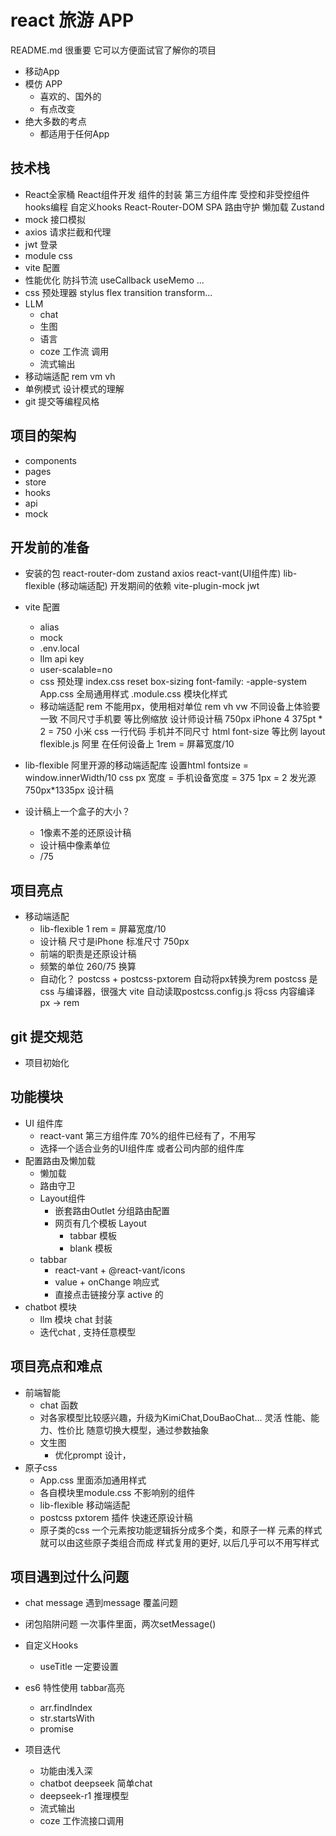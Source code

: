 # react 旅游 APP
README.md 很重要 它可以方便面试官了解你的项目
- 移动App
- 模仿 APP
  - 喜欢的、国外的
  - 有点改变
- 绝大多数的考点
  - 都适用于任何App

## 技术栈
- React全家桶
    React组件开发
    组件的封装
    第三方组件库
    受控和非受控组件
    hooks编程 自定义hooks
    React-Router-DOM
      SPA
      路由守护
      懒加载
    Zustand
- mock 接口模拟
- axios 请求拦截和代理
- jwt 登录
- module css
- vite 配置
- 性能优化
    防抖节流
    useCallback useMemo ...
- css 预处理器 stylus
    flex transition transform...
- LLM
  - chat
  - 生图
  - 语言
  - coze 工作流 调用
  - 流式输出
- 移动端适配
    rem vm vh
- 单例模式 设计模式的理解
- git 提交等编程风格

## 项目的架构
- components
- pages
- store
- hooks
- api
- mock

## 开发前的准备
- 安装的包
    react-router-dom zustand axios
    react-vant(UI组件库) lib-flexible (移动端适配)
    开发期间的依赖
    vite-plugin-mock  jwt 
- vite 配置
  - alias
  - mock
  - .env.local
  - llm api key
  - user-scalable=no
  - css 预处理
      index.css reset
      box-sizing font-family: -apple-system
      App.css 全局通用样式
      .module.css 模块化样式
  - 移动端适配 rem
      不能用px，使用相对单位 rem vh vw
      不同设备上体验要一致
      不同尺寸手机要 等比例缩放
      设计师设计稿 750px iPhone 4 375pt * 2 = 750
      小米
      css 一行代码 手机并不同尺寸 html font-size 等比例 
      layout
      flexible.js 阿里 在任何设备上
      1rem = 屏幕宽度/10
- lib-flexible
    阿里开源的移动端适配库
    设置html fontsize = window.innerWidth/10
    css px 宽度 = 手机设备宽度 = 375
    1px = 2 发光源
    750px*1335px 设计稿

- 设计稿上一个盒子的大小？
  - 1像素不差的还原设计稿
  - 设计稿中像素单位
  - /75

## 项目亮点
- 移动端适配
  - lib-flexible 1 rem = 屏幕宽度/10
  - 设计稿 尺寸是iPhone 标准尺寸 750px
  - 前端的职责是还原设计稿
  - 频繁的单位 260/75 换算
  - 自动化？
      postcss + postcss-pxtorem 自动将px转换为rem
      postcss 是 css 与编译器，很强大
      vite 自动读取postcss.config.js 将css 内容编译
      px -> rem
## git 提交规范
- 项目初始化
## 功能模块
- UI 组件库
  - react-vant 第三方组件库 70%的组件已经有了，不用写
  - 选择一个适合业务的UI组件库 或者公司内部的组件库
- 配置路由及懒加载
  - 懒加载
  - 路由守卫
  - Layout组件
    - 嵌套路由Outlet 分组路由配置
    - 网页有几个模板 Layout
      - tabbar 模板
      - blank 模板
  - tabbar
    - react-vant + @react-vant/icons
    - value + onChange 响应式
    - 直接点击链接分享 active 的
- chatbot 模块
  - llm 模块 chat 封装
  - 迭代chat , 支持任意模型

## 项目亮点和难点
- 前端智能
  - chat 函数
  - 对各家模型比较感兴趣，升级为KimiChat,DouBaoChat... 灵活
      性能、能力、性价比
      随意切换大模型，通过参数抽象
  - 文生图
    - 优化prompt 设计，
- 原子css
  - App.css 里面添加通用样式
  - 各自模块里module.css 不影响别的组件
  - lib-flexible 移动端适配
  - postcss pxtorem 插件 快速还原设计稿
  - 原子类的css
      一个元素按功能逻辑拆分成多个类，和原子一样
      元素的样式就可以由这些原子类组合而成
      样式复用的更好, 以后几乎可以不用写样式
## 项目遇到过什么问题
- chat message 遇到message 覆盖问题
- 闭包陷阱问题
    一次事件里面，两次setMessage()

- 自定义Hooks
  - useTitle 
  一定要设置
- es6 特性使用
  tabbar高亮
  - arr.findIndex
  - str.startsWith
  - promise

- 项目迭代
  - 功能由浅入深
  - chatbot deepseek 简单chat
  - deepseek-r1 推理模型
  - 流式输出
  - coze 工作流接口调用

